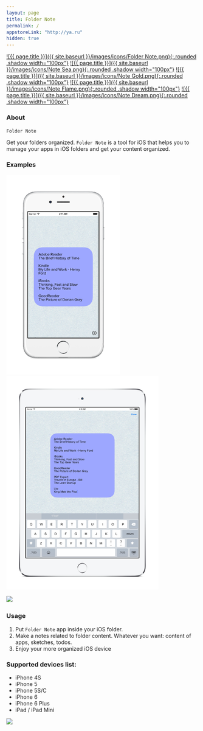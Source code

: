 ```yaml
---
layout: page
title: Folder Note
permalink: /
appstoreLink: "http://ya.ru"
hidden: true
---
```


<a href="{{ page.appstoreLink }}" property="schema:image">![{{ page.title }}]({{ site.baseurl }}/images/icons/Folder Note.png){:.rounded .shadow width="100px"}</a>
<a href="{{ page.appstoreLink }}" property="schema:image">![{{ page.title }}]({{ site.baseurl }}/images/icons/Note Sea.png){:.rounded .shadow width="100px"}</a>
<a href="{{ page.appstoreLink }}" property="schema:image">![{{ page.title }}]({{ site.baseurl }}/images/icons/Note Gold.png){:.rounded .shadow width="100px"}</a>
<a href="{{ page.appstoreLink }}" property="schema:image">![{{ page.title }}]({{ site.baseurl }}/images/icons/Note Flame.png){:.rounded .shadow width="100px"}</a>
<a href="{{ page.appstoreLink }}" property="schema:image">![{{ page.title }}]({{ site.baseurl }}/images/icons/Note Dream.png){:.rounded .shadow width="100px"}</a>

### About

`Folder Note`

Get your folders organized. `Folder Note` is a tool for iOS that helps you to manage your apps in iOS folders and get your content organized.

### Examples

<img style="width: 300px" src="images/iphone6.png" /> <img style="width: 400px" src="images/ipad.png" />

<a property="schema:url" content="{{ page.appstoreLink }}" href="{{ page.appstoreLink }}"><img src="{{ site.baseurl }}/images/App Store Badge/Download_on_the_App_Store_Badge_US-UK_135x40.png" /></a>


### Usage

1. Put `Folder Note` app inside your iOS folder.
2. Make a notes related to folder content. Whatever you want: content of apps, sketches, todos.
3. Enjoy your more organized iOS device



### Supported devices list:

- iPhone 4S
- iPhone 5
- iPhone 5S/C
- iPhone 6
- iPhone 6 Plus
- iPad / iPad Mini

<a property="schema:url" content="{{ page.appstoreLink }}" href="{{ page.appstoreLink }}"><img src="{{ site.baseurl }}/images/App Store Badge/Download_on_the_App_Store_Badge_US-UK_135x40.png" /></a>
